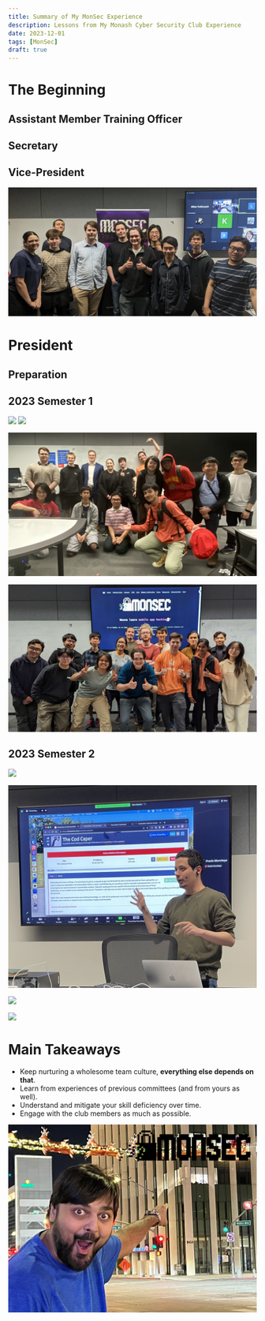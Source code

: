 ```yaml
---
title: Summary of My MonSec Experience
description: Lessons from My Monash Cyber Security Club Experience
date: 2023-12-01
tags: [MonSec]
draft: true
---
```

# The Beginning
## Assistant Member Training Officer
## Secretary
## Vice-President

![](agm_2022.jpg)

# President
## Preparation
## 2023 Semester 1

![](oweek1_2023s1.jpg)
![](oweek2_2023s1.jpg)

![](dfir_workshop2.jpg)

![](ogm_2023.jpg)

## 2023 Semester 2
![](ofest_2023s2.jpg)

![](reverse_shell_2023s2.jpg)

![](tlf_2023s2.jpg)

![](committee_2023.jpg)

# Main Takeaways
* Keep nurturing a wholesome team culture, **everything else depends on that**.
* Learn from experiences of previous committees (and from yours as well).
* Understand and mitigate your skill deficiency over time.
* Engage with the club members as much as possible.

![](thumbnail.jpg "Hopefully [Mutahar](https://x.com/OrdinaryGamers/status/1594182587194359809) appreciates this meme… (made with [GIMP](https://gimp.org))")